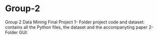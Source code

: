 # Group-2
Group 2 Data Mining Final Project
1- Folder project code and dataset:
contains all the Python files, the dataset and the accompanyting paper
2- Folder GUI:
